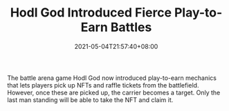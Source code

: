 ﻿---
title: "Hodl God Introduced Fierce Play-to-Earn Battles"
date: 2021-05-04T21:57:40+08:00
lastmod: 2021-05-04T16:45:40+08:00
draft: false
authors: ["Agatha"]
description: "The battle arena game Hodl God now introduced play-to-earn mechanics that lets players pick up NFTs and raffle tickets from the battlefield. However, once these are picked up, the carrier becomes a target. Only the last man standing will be able to take the NFT and claim it."
featuredImage: "hodl-god-introduced-fierce-play-to-earn-battles.png"
tags: ["Virtual World","Play to Earn"]
categories: ["news"]
news: ["Virtual World"]
weight: 
lightgallery: true
pinned: false
recommend: false
recommend1: false
---

The battle arena game Hodl God now introduced play-to-earn mechanics that lets players pick up NFTs and raffle tickets from the battlefield. However, once these are picked up, the carrier becomes a target. Only the last man standing will be able to take the NFT and claim it.

<!--more-->

